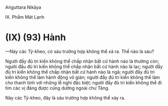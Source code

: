 Aṅguttara Nikāya

IX. Phẩm Mát Lạnh

# (IX) (93) Hành

—Này các Tỷ-kheo, có sáu trường hợp không thể xả ra. Thế nào là sáu?

Người đầy đủ tri kiến không thể chấp nhận bất cứ hành nào là thường còn; người đầu đủ tri kiến không thể chấp nhận bất cứ hành nào là lạc; người đầy đủ tri kiến không thể chấp nhận bất cứ hành nào là ngã; người đầy đủ tri kiến không thể làm hành động vô gián; người đầy đủ tri kiến không thể làm cho thanh tịnh với những lễ nghi đặc biệt; người đầy đủ tri kiến không thể đi tìm các vị đáng được cúng dường ngoài chư Tăng.

Này các Tỷ-kheo, đây là sáu trường hợp không thể xảy ra.

